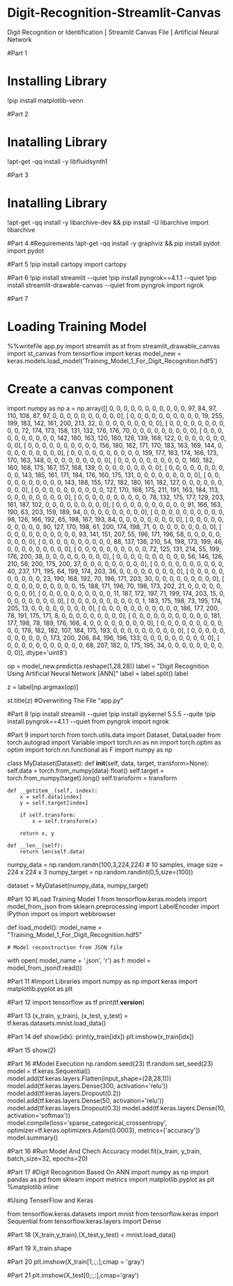 # Digit-Recognition-Streamlit-Canvas   
Digit Recognition or Identification [ Streamlit Canvas File ] Artificial Neural Network

#Part 1
# Installing Library
!pip install matplotlib-venn

#Part 2
# Inatalling Library
!apt-get -qq install -y libfluidsynth1

#Part 3
# Inatalling Library
!apt-get -qq install -y libarchive-dev && pip install -U libarchive
import libarchive

#Part 4
#Requirements
!apt-get -qq install -y graphviz && pip install pydot
import pydot

#Part 5
!pip install cartopy
import cartopy

#Part 6
!pip install streamlit --quiet
!pip install pyngrok==4.1.1 --quiet
!pip install streamlit-drawable-canvas --quiet
from pyngrok import ngrok

#Part 7
# Loading Training Model
%%writefile app.py
import streamlit as st
from streamlit_drawable_canvas import st_canvas
from tensorflow import keras
model_new = keras.models.load_model('Training_Model_1_For_Digit_Recognition.hdf5')

# Create a canvas component
import numpy as np
a = np.array([[  0,   0,   0,   0,   0,   0,   0,   0,   0,   0,   0,  97,  84,
         97, 110, 108,  87,  97,   0,   0,   0,   0,   0,   0,   0,   0,
          0,   0],
       [  0,   0,   0,   0,   0,   0,   0,   0,   0,   0,  19, 255, 199,
        183, 142, 161, 200, 213,  32,   0,   0,   0,   0,   0,   0,   0,
          0,   0],
       [  0,   0,   0,   0,   0,   0,   0,   0,   0,   0,  72, 174, 173,
        158, 131, 132, 176, 176,  70,   0,   0,   0,   0,   0,   0,   0,
          0,   0],
       [  0,   0,   0,   0,   0,   0,   0,   0,   0,   0, 142, 180, 163,
        120, 180, 126, 139, 168, 122,   0,   0,   0,   0,   0,   0,   0,
          0,   0],
       [  0,   0,   0,   0,   0,   0,   0,   0,   0,   0, 156, 180, 162,
        171, 170, 183, 163, 169, 144,   0,   0,   0,   0,   0,   0,   0,
          0,   0],
       [  0,   0,   0,   0,   0,   0,   0,   0,   0,   0, 159, 177, 163,
        174, 166, 173, 170, 163, 148,   0,   0,   0,   0,   0,   0,   0,
          0,   0],
       [  0,   0,   0,   0,   0,   0,   0,   0,   0,   0, 160, 182, 160,
        168, 175, 167, 157, 168, 139,   0,   0,   0,   0,   0,   0,   0,
          0,   0],
       [  0,   0,   0,   0,   0,   0,   0,   0,   0,   0, 143, 185, 161,
        171, 184, 176, 160, 175, 131,   0,   0,   0,   0,   0,   0,   0,
          0,   0],
       [  0,   0,   0,   0,   0,   0,   0,   0,   0,   0, 143, 188, 155,
        172, 182, 180, 161, 182, 127,   0,   0,   0,   0,   0,   0,   0,
          0,   0],
       [  0,   0,   0,   0,   0,   0,   0,   0,   0,   0, 127, 170, 168,
        175, 211, 191, 163, 184, 113,   0,   0,   0,   0,   0,   0,   0,
          0,   0],
       [  0,   0,   0,   0,   0,   0,   0,   0,   0,   0,  78, 132, 175,
        177, 129, 203, 161, 187, 102,   0,   0,   0,   0,   0,   0,   0,
          0,   0],
       [  0,   0,   0,   0,   0,   0,   0,   0,   0,   0,  91, 166, 163,
        190,  63, 203, 159, 189,  94,   0,   0,   0,   0,   0,   0,   0,
          0,   0],
       [  0,   0,   0,   0,   0,   0,   0,   0,   0,   0,  98, 126, 166,
        192,  65, 198, 167, 193,  84,   0,   0,   0,   0,   0,   0,   0,
          0,   0],
       [  0,   0,   0,   0,   0,   0,   0,   0,   0,   0,  90, 127, 170,
        198,  61, 200, 174, 198,  71,   0,   0,   0,   0,   0,   0,   0,
          0,   0],
       [  0,   0,   0,   0,   0,   0,   0,   0,   0,   0,  93, 141, 151,
        207,  55, 196, 171, 196,  58,   0,   0,   0,   0,   0,   0,   0,
          0,   0],
       [  0,   0,   0,   0,   0,   0,   0,   0,   0,   0,  88, 137, 136,
        210,  54, 198, 173, 199,  46,   0,   0,   0,   0,   0,   0,   0,
          0,   0],
       [  0,   0,   0,   0,   0,   0,   0,   0,   0,   0,  72, 125, 131,
        214,  55, 199, 176, 200,  38,   0,   0,   0,   0,   0,   0,   0,
          0,   0],
       [  0,   0,   0,   0,   0,   0,   0,   0,   0,   0,  56, 146, 126,
        210,  56, 200, 175, 200,  37,   0,   0,   0,   0,   0,   0,   0,
          0,   0],
       [  0,   0,   0,   0,   0,   0,   0,   0,   0,   0,  40, 237, 171,
        195,  64, 199, 174, 203,  36,   0,   0,   0,   0,   0,   0,   0,
          0,   0],
       [  0,   0,   0,   0,   0,   0,   0,   0,   0,   0,  23, 190, 168,
        192,  70, 196, 171, 203,  30,   0,   0,   0,   0,   0,   0,   0,
          0,   0],
       [  0,   0,   0,   0,   0,   0,   0,   0,   0,   0,  15, 188, 171,
        196,  70, 198, 173, 202,  21,   0,   0,   0,   0,   0,   0,   0,
          0,   0],
       [  0,   0,   0,   0,   0,   0,   0,   0,   0,   0,  11, 187, 172,
        197,  71, 199, 174, 203,  15,   0,   0,   0,   0,   0,   0,   0,
          0,   0],
       [  0,   0,   0,   0,   0,   0,   0,   0,   0,   0,   1, 183, 175,
        198,  73, 195, 174, 205,  13,   0,   0,   0,   0,   0,   0,   0,
          0,   0],
       [  0,   0,   0,   0,   0,   0,   0,   0,   0,   0,   0, 186, 177,
        200,  78, 191, 175, 171,   8,   0,   0,   0,   0,   0,   0,   0,
          0,   0],
       [  0,   0,   0,   0,   0,   0,   0,   0,   0,   0,   0, 181, 177,
        198,  78, 189, 176, 166,   4,   0,   0,   0,   0,   0,   0,   0,
          0,   0],
       [  0,   0,   0,   0,   0,   0,   0,   0,   0,   0,   0, 178, 182,
        182, 107, 184, 175, 193,   0,   0,   0,   0,   0,   0,   0,   0,
          0,   0],
       [  0,   0,   0,   0,   0,   0,   0,   0,   0,   0,   0, 173, 200,
        206,  84, 196, 196, 133,   0,   0,   0,   0,   0,   0,   0,   0,
          0,   0],
       [  0,   0,   0,   0,   0,   0,   0,   0,   0,   0,   0,  68, 207,
        182,   0, 175, 195,  34,   0,   0,   0,   0,   0,   0,   0,   0,
          0,   0]], dtype='uint8')

op = model_new.predict(a.reshape(1,28,28))
label = "Digit Recognition Using Artificial Neural Network [ANN]"
label = label.split()
label

z = label[np.argmax(op)]

st.title(z)
#Overwriting The File "app.py"

#Part 8
!pip install streamlit --quiet
!pip install ipykernel 5.5.5 --quite
!pip install pyngrok==4.1.1 --quiet
from pyngrok import ngrok

#Part 9
import torch
from torch.utils.data import Dataset, DataLoader
from torch.autograd import Variable
import torch.nn as nn
import torch.optim as optim
import torch.nn.functional as F
import numpy as np

class MyDataset(Dataset):
    def __init__(self, data, target, transform=None):
        self.data = torch.from_numpy(data).float()
        self.target = torch.from_numpy(target).long()
        self.transform = transform

    def __getitem__(self, index):
        x = self.data[index]
        y = self.target[index]

        if self.transform:
            x = self.transform(x)

        return x, y

    def __len__(self):
        return len(self.data)

numpy_data = np.random.randn(100,3,224,224) # 10 samples, image size = 224 x 224 x 3
numpy_target = np.random.randint(0,5,size=(100))

dataset = MyDataset(numpy_data, numpy_target)


#Part 10
#Load Training Model 1
from tensorflow.keras.models import model_from_json
from sklearn.preprocessing import LabelEncoder
import IPython
import os
import webbrowser 

def load_model():
    model_name = "Training_Model_1_For_Digit_Recognition.hdf5"

    # Model reconstruction from JSON file
   with open( model_name + '.json', 'r') as f:
        model = model_from_json(f.read())
        
        
#Part 11
#Import Libraries
import numpy as np
import keras
import matplotlib.pyplot as plt


#Part 12
import tensorflow as tf
print(tf.__version__)

#Part 13
(x_train, y_train), (x_test, y_test) = tf.keras.datasets.mnist.load_data()

#Part 14
def show(idx):
    print(y_train[idx])
    plt.imshow(x_train[idx])
  
#Part 15
show(2)

#Part 16
#Model Execution
np.random.seed(23)
tf.random.set_seed(23)
model = tf.keras.Sequential()
model.add(tf.keras.layers.Flatten(input_shape=(28,28,1)))
model.add(tf.keras.layers.Dense(300, activation='relu'))
model.add(tf.keras.layers.Dropout(0.2))
model.add(tf.keras.layers.Dense(50, activation='relu'))
model.add(tf.keras.layers.Dropout(0.3))
model.add(tf.keras.layers.Dense(10, activation='softmax'))
model.compile(loss='sparse_categorical_crossentropy',
              optimizer=tf.keras.optimizers.Adam(0.0003),
              metrics=['accuracy'])
model.summary()


#Part 16
#Run Model And Chech Accuracy
model.fit(x_train, y_train, batch_size=32, epochs=20)

#Part 17
#Digit Recognition Based On ANN
import numpy as np
import pandas as pd
from sklearn import metrics
import matplotlib.pyplot as plt
%matplotlib inline

#Using TenserFlow and Keras

from tensorflow.keras.datasets import mnist
from tensorflow.keras import Sequential
from tensorflow.keras.layers import Dense

#Part 18
(X_train,y_train),(X_test,y_test) = mnist.load_data()

#Part 19
X_train.shape

#Part 20
plt.imshow(X_train[1,:,:],cmap = 'gray')

#Part 21
plt.imshow(X_test[0,:,:],cmap='gray')










